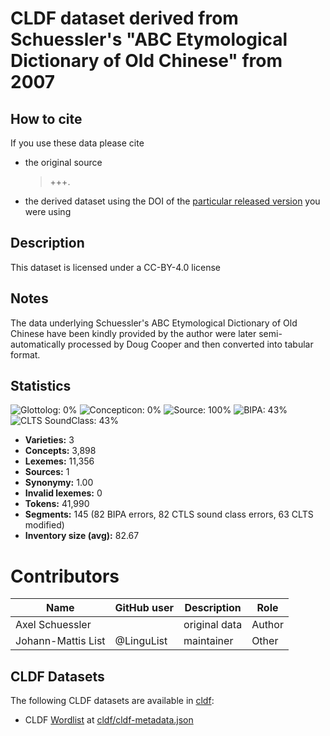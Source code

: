# CLDF dataset derived from Schuessler's "ABC Etymological Dictionary of Old Chinese" from 2007

## How to cite

If you use these data please cite
- the original source
  > +++.
- the derived dataset using the DOI of the [particular released version](../../releases/) you were using

## Description


This dataset is licensed under a CC-BY-4.0 license

## Notes

The data underlying Schuessler's ABC Etymological Dictionary of Old Chinese have been kindly provided by the author were later semi-automatically processed by Doug Cooper and then converted into tabular format. 



## Statistics


![Glottolog: 0%](https://img.shields.io/badge/Glottolog-0%25-red.svg "Glottolog: 0%")
![Concepticon: 0%](https://img.shields.io/badge/Concepticon-0%25-red.svg "Concepticon: 0%")
![Source: 100%](https://img.shields.io/badge/Source-100%25-brightgreen.svg "Source: 100%")
![BIPA: 43%](https://img.shields.io/badge/BIPA-43%25-red.svg "BIPA: 43%")
![CLTS SoundClass: 43%](https://img.shields.io/badge/CLTS%20SoundClass-43%25-red.svg "CLTS SoundClass: 43%")

- **Varieties:** 3
- **Concepts:** 3,898
- **Lexemes:** 11,356
- **Sources:** 1
- **Synonymy:** 1.00
- **Invalid lexemes:** 0
- **Tokens:** 41,990
- **Segments:** 145 (82 BIPA errors, 82 CTLS sound class errors, 63 CLTS modified)
- **Inventory size (avg):** 82.67

# Contributors

Name | GitHub user | Description | Role
--- | --- | --- | ---
Axel Schuessler | | original data | Author
Johann-Mattis List | @LinguList | maintainer | Other




## CLDF Datasets

The following CLDF datasets are available in [cldf](cldf):

- CLDF [Wordlist](https://github.com/cldf/cldf/tree/master/modules/Wordlist) at [cldf/cldf-metadata.json](cldf/cldf-metadata.json)